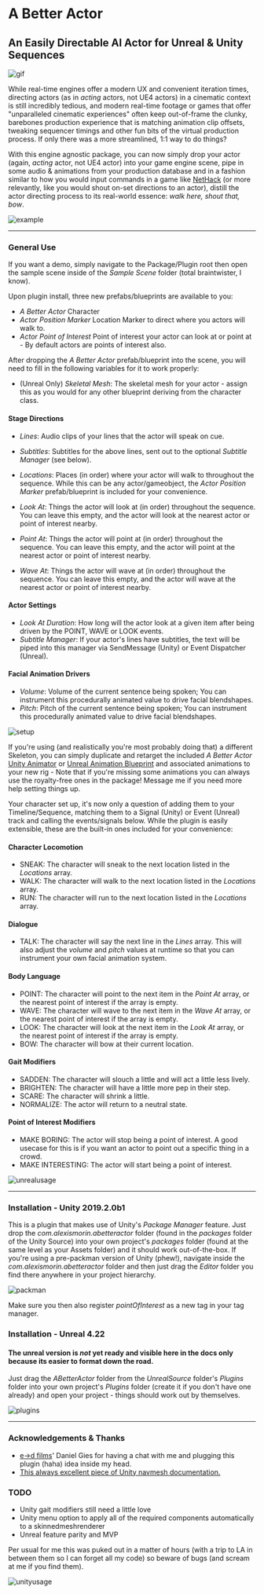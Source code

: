 # A Better Actor
## An Easily Directable AI Actor for Unreal & Unity Sequences



![gif](images/gif.gif)

While real-time engines offer a modern UX and convenient iteration times, directing actors (as in *acting* actors, not UE4 actors) in a cinematic context is still incredibly tedious, and modern real-time footage or games that offer "unparalleled cinematic experiences" often keep out-of-frame the clunky, barebones production experience that is matching animation clip offsets, tweaking sequencer timings and other fun bits of the virtual production process. If only there was a more streamlined, 1:1 way to do things?

With this engine agnostic package, you can now simply drop your actor (again, *acting* actor, not UE4 actor) into your game engine scene, pipe in some audio & animations from your production database and in a fashion similar to how you would input commands in a game like [NetHack](https://nethackwiki.com/wiki/Commands) (or more relevantly, like you would shout on-set directions to an actor), distill the actor directing process to its real-world essence: *walk here, shout that, bow*.

![example](images/example.png)

___

### General Use

If you want a demo, simply navigate to the Package/Plugin root then open the sample scene inside of the *Sample Scene* folder (total braintwister, I know).

Upon plugin install, three new prefabs/blueprints are available to you:
- *A Better Actor* Character
- *Actor Position Marker* Location Marker to direct where you actors will walk to.
- *Actor Point of Interest* Point of interest your actor can look at or point at - By default actors are points of interest also.

After dropping the *A Better Actor* prefab/blueprint into the scene, you will need to fill in the following variables for it to work properly:

- (Unreal Only) *Skeletal Mesh*: The skeletal mesh for your actor - assign this as you would for any other blueprint deriving from the character class.

#### Stage Directions

- *Lines*: Audio clips of your lines that the actor will speak on cue.
- *Subtitles*: Subtitles for the above lines, sent out to the optional *Subtitle Manager* (see below).

- *Locations*: Places (in order) where your actor will walk to throughout the sequence. While this can be any actor/gameobject, the *Actor Position Marker* prefab/blueprint is included for your convenience.
- *Look At*: Things the actor will look at (in order) throughout the sequence. You can leave this empty, and the actor will look at the nearest actor or point of interest nearby.
- *Point At*: Things the actor will point at (in order) throughout the sequence. You can leave this empty, and the actor will point at the nearest actor or point of interest nearby.
- *Wave At*: Things the actor will wave at (in order) throughout the sequence. You can leave this empty, and the actor will wave at the nearest actor or point of interest nearby.

#### Actor Settings

- *Look At Duration*: How long will the actor look at a given item after being driven by the POINT, WAVE or LOOK events.
- *Subtitle Manager*: If your actor's lines have subtitles, the text will be piped into this manager via SendMessage (Unity) or Event Dispatcher (Unreal).

#### Facial Animation Drivers

- *Volume*: Volume of the current sentence being spoken; You can instrument this procedurally animated value to drive facial blendshapes.
- *Pitch*: Pitch of the current sentence being spoken; You can instrument this procedurally animated value to drive facial blendshapes.

![setup](images/setup.png)

If you're using (and realistically you're most probably doing that) a different Skeleton, you can simply duplicate and retarget the included *A Better Actor* [Unity Animator](https://docs.unity3d.com/Manual/Retargeting.html) or [Unreal Animation Blueprint](https://docs.unrealengine.com/en-us/Engine/Animation/RetargetingDifferentSkeletons) and associated animations to your new rig - Note that if you're missing some animations you can always use the royalty-free ones in the package! Message me if you need more help setting things up.

Your character set up, it's now only a question of adding them to your Timeline/Sequence, matching them to a Signal (Unity) or Event (Unreal) track and calling the events/signals below. While the plugin is easily extensible, these are the built-in ones included for your convenience:

#### Character Locomotion
- SNEAK: The character will sneak to the next location listed in the *Locations* array.
- WALK: The character will walk to the next location listed in the *Locations* array.
- RUN:  The character will run to the next location listed in the *Locations* array.

#### Dialogue
- TALK: The character will say the next line in the *Lines* array. This will also adjust the *volume* and *pitch* values at runtime so that you can instrument your own facial animation system.

#### Body Language
- POINT: The character will point to the next item in the *Point At* array, or the nearest point of interest if the array is empty.
- WAVE: The character will wave to the next item in the *Wave At* array, or the nearest point of interest if the array is empty.
- LOOK: The character will look at the next item in the *Look At* array, or the nearest point of interest if the array is empty.
- BOW: The character will bow at their current location.

#### Gait Modifiers
- SADDEN: The character will slouch a little and will act a little less lively.
- BRIGHTEN: The character will have a little more pep in their step.
- SCARE: The character will shrink a little.
- NORMALIZE: The actor will return to a neutral state.

#### Point of Interest Modifiers
- MAKE BORING: The actor will stop being a point of interest. A good usecase for this is if you want an actor to point out a specific thing in a crowd.
- MAKE INTERESTING: The actor will start being a point of interest.

![unrealusage](images/unrealusage.gif)

___

### Installation - Unity 2019.2.0b1

This is a plugin that makes use of Unity's *Package Manager* feature. Just drop the *com.alexismorin.abetteractor* folder (found in the *packages* folder of the Unity Source) into your own project's *packages* folder (found at the same level as your Assets folder) and it should work out-of-the-box. If you're using a pre-packman version of Unity (phew!), navigate inside the *com.alexismorin.abetteractor* folder and then just drag the *Editor* folder you find there anywhere in your project hierarchy.

![packman](images/packman.png)

Make sure you then also register *pointOfInterest* as a new tag in your tag manager.

### Installation - Unreal 4.22

#### The unreal version is *not* yet ready and visible here in the docs only because its easier to format down the road.

Just drag the *ABetterActor* folder from the *UnrealSource* folder's *Plugins* folder into your own project's *Plugins* folder (create it if you don't have one already) and open your project - things should work out by themselves.

![plugins](images/plugins.png)

___

### Acknowledgements & Thanks

- [e→d films](https://edfilms.net/)' Daniel Gies for having a chat with me and plugging this plugin (haha) idea inside my head.
- [This always excellent piece of Unity navmesh documentation.](https://docs.unity3d.com/Manual/nav-CouplingAnimationAndNavigation.html)

### TODO

- Unity gait modifiers still need a little love
- Unity menu option to apply all of the required components automatically to a skinnedmeshrenderer
- Unreal feature parity and MVP


Per usual for me this was puked out in a matter of hours (with a trip to LA in between them so I can forget all my code) so beware of bugs (and scream at me if you find them).

![unityusage](images/unityusage.png)
